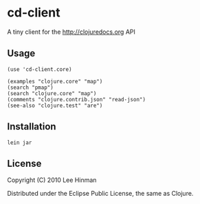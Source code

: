 # cd-client

A tiny client for the http://clojuredocs.org API

## Usage

    (use 'cd-client.core)
    
    (examples "clojure.core" "map")
    (search "pmap")
    (search "clojure.core" "map")
    (comments "clojure.contrib.json" "read-json")
    (see-also "clojure.test" "are")

## Installation

    lein jar

## License

Copyright (C) 2010 Lee Hinman

Distributed under the Eclipse Public License, the same as Clojure.
